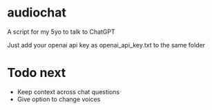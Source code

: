 # audiochat
A script for my 5yo to talk to ChatGPT

Just add your openai api key as openai_api_key.txt to the same folder

# Todo next
- Keep context across chat questions
- Give option to change voices
